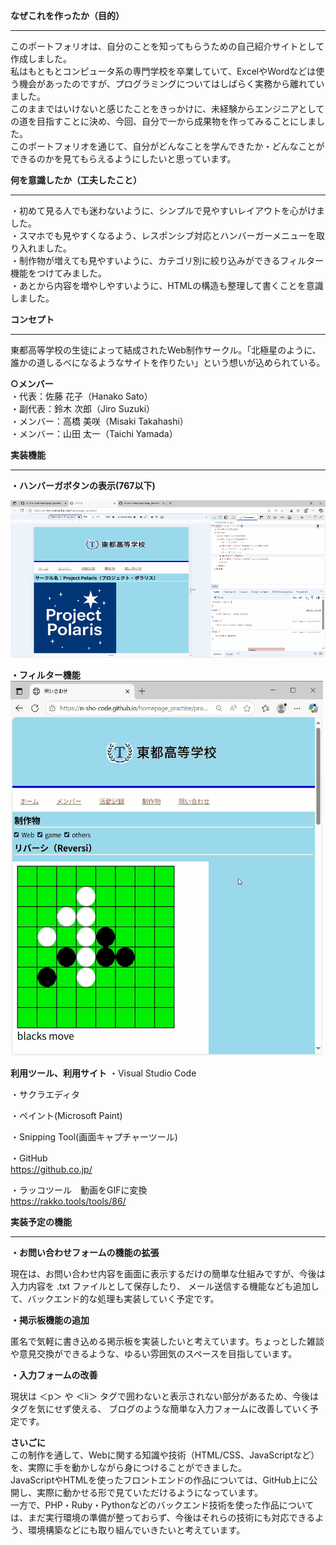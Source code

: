 
**なぜこれを作ったか（目的）**  
***
このポートフォリオは、自分のことを知ってもらうための自己紹介サイトとして作成しました。  
私はもともとコンピュータ系の専門学校を卒業していて、ExcelやWordなどは使う機会があったのですが、プログラミングについてはしばらく実務から離れていました。  
このままではいけないと感じたことをきっかけに、未経験からエンジニアとしての道を目指すことに決め、今回、自分で一から成果物を作ってみることにしました。  
このポートフォリオを通じて、自分がどんなことを学んできたか・どんなことができるのかを見てもらえるようにしたいと思っています。

**何を意識したか（工夫したこと）** 
***
・初めて見る人でも迷わないように、シンプルで見やすいレイアウトを心がけました。  
・スマホでも見やすくなるよう、レスポンシブ対応とハンバーガーメニューを取り入れました。  
・制作物が増えても見やすいように、カテゴリ別に絞り込みができるフィルター機能をつけてみました。  
・あとから内容を増やしやすいように、HTMLの構造も整理して書くことを意識しました。  

**コンセプト**  
***  
東都高等学校の生徒によって結成されたWeb制作サークル。「北極星のように、誰かの道しるべになるようなサイトを作りたい」という想いが込められている。  

**○メンバー**  
・代表：佐藤 花子（Hanako Sato）  
・副代表：鈴木 次郎（Jiro Suzuki）  
・メンバー：高橋 美咲（Misaki Takahashi）  
・メンバー：山田 太一（Taichi Yamada）  

**実装機能**
***
**・ハンバーガボタンの表示(767以下)**  

![Hamburger button](https://github.com/N-sho-code/homepage_practice/blob/main/images/Hamburger%20button.gif)  

**・フィルター機能** 
![Filter_function](https://github.com/N-sho-code/homepage_practice/blob/main/images/Filter_function.gif)  


**利用ツール、利用サイト**
・Visual Studio Code

・サクラエディタ  

・ペイント(Microsoft Paint)  

・Snipping Tool(画面キャプチャーツール)  

・GitHub  
https://github.co.jp/

・ラッコツール　動画をGIFに変換    
https://rakko.tools/tools/86/

**実装予定の機能**  
***
**・お問い合わせフォームの機能の拡張**

現在は、お問い合わせ内容を画面に表示するだけの簡単な仕組みですが、今後は入力内容を .txt ファイルとして保存したり、
メール送信する機能なども追加して、バックエンド的な処理も実装していく予定です。  

**・掲示板機能の追加**

匿名で気軽に書き込める掲示板を実装したいと考えています。ちょっとした雑談や意見交換ができるような、ゆるい雰囲気のスペースを目指しています。

**・入力フォームの改善**

現状は ＜p＞ や ＜li＞ タグで囲わないと表示されない部分があるため、今後はタグを気にせず使える、
ブログのような簡単な入力フォームに改善していく予定です。  

**さいごに**  
この制作を通して、Webに関する知識や技術（HTML/CSS、JavaScriptなど）を、実際に手を動かしながら身につけることができました。  
JavaScriptやHTMLを使ったフロントエンドの作品については、GitHub上に公開し、実際に動かせる形で見ていただけるようになっています。  
一方で、PHP・Ruby・Pythonなどのバックエンド技術を使った作品については、まだ実行環境の準備が整っておらず、今後はそれらの技術にも対応できるよう、環境構築などにも取り組んでいきたいと考えています。  





